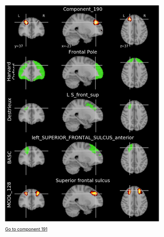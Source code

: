 ![190](preliminary/190.jpg "Component 190")

[Go to component 191](https://parietal-inria.github.io/MODL_atlas/256/191 "Component 191")
